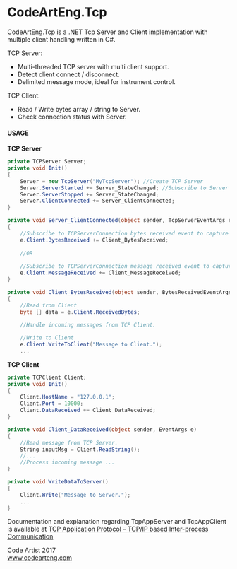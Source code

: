 # CodeArtEng.Tcp
CodeArtEng.Tcp is a .NET Tcp Server and Client implementation with multiple client handling written in C#.

TCP Server:
- Multi-threaded TCP server with multi client support.
- Detect client connect / disconnect.
- Delimited message mode, ideal for instrument control.

TCP Client: 
- Read / Write bytes array / string to Server.
- Check connection status with Server.

#### USAGE
<b>TCP Server</b>
```C#
private TCPServer Server;
private void Init()
{
    Server = new TcpServer("MyTcpServer"); //Create TCP Server
    Server.ServerStarted += Server_StateChanged; //Subscribe to Server Events
    Server.ServerStopped += Server_StateChanged;
    Server.ClientConnected += Server_ClientConnected;
}

private void Server_ClientConnected(object sender, TcpServerEventArgs e)
{
    //Subscribe to TCPServerConnection bytes received event to capture incoming byte
    e.Client.BytesReceived += Client_BytesReceived;
    
    //OR
    
    //Subscribe to TCPServerConnection message received event to capture delimited string
    e.Client.MessageReceived += Client_MessageReceived;   
}

private void Client_BytesReceived(object sender, BytesReceivedEventArgs e)
{
    //Read from Client
    byte [] data = e.Client.ReceivedBytes;
    
    //Handle incoming messages from TCP Client.

    //Write to Client
    e.Client.WriteToClient("Message to Client.");
    ...

```

<b>TCP Client</b>
```C#
private TCPClient Client;
private void Init()
{
    Client.HostName = "127.0.0.1";
    Client.Port = 10000;
    Client.DataReceived += Client_DataReceived;
}

private void Client_DataReceived(object sender, EventArgs e)
{
    //Read message from TCP Server.
    String inputMsg = Client.ReadString();
    //...
    //Process incoming message ...
}

private void WriteDataToServer()
{
    Client.Write("Message to Server.");
    ...
}

```
Documentation and explanation regarding TcpAppServer and TcpAppClient is available at
[TCP Application Protocol – TCP/IP based Inter-process Communication](https://www.codeproject.com/Articles/5205700/TCP-Application-Protocol-TCP-IP-based-Inter-proces)

Code Artist 2017  
www.codearteng.com

